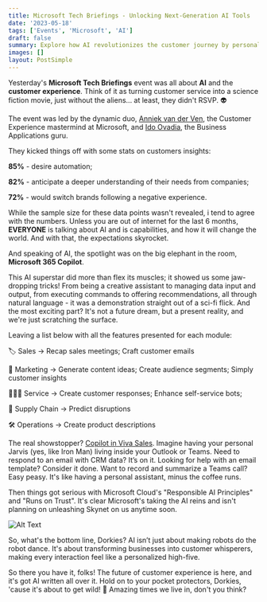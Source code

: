 ```yaml
---
title: Microsoft Tech Briefings - Unlocking Next-Generation AI Tools
date: '2023-05-18'
tags: ['Events', 'Microsoft', 'AI']
draft: false
summary: Explore how AI revolutionizes the customer journey by personalizing experiences, optimizing communication, and uncovering data insights, as highlighted in Microsoft's Tech Briefings event.
images: []
layout: PostSimple
---
```


Yesterday's **Microsoft Tech Briefings** event was all about **AI** and the **customer experience**. Think of it as turning customer service into a science fiction movie, just without the aliens... at least, they didn't RSVP. 👽

The event was led by the dynamic duo, [Anniek van der Ven](https://www.linkedin.com/in/anniekvanderven/), the Customer Experience mastermind at Microsoft, and [Ido Ovadia](https://www.linkedin.com/in/idoovadia/), the Business Applications guru.

They kicked things off with some stats on customers insights:

**85%** - desire automation;

**82%** - anticipate a deeper understanding of their needs from companies;

**72%** - would switch brands following a negative experience.

While the sample size for these data points wasn't revealed, i tend to agree with the numbers. Unless you are out of internet for the last 6 months, **EVERYONE** is talking about AI and is capabilities, and how it will change the world. And with that, the expectations skyrocket.

And speaking of AI, the spotlight was on the big elephant in the room, **Microsoft 365 Copilot**.

This AI superstar did more than flex its muscles; it showed us some jaw-dropping tricks! From being a creative assistant to managing data input and output, from executing commands to offering recommendations, all through natural language - it was a demonstration straight out of a sci-fi flick. And the most exciting part? It's not a future dream, but a present reality, and we're just scratching the surface.

Leaving a list below with all the features presented for each module:

🏷️ Sales -> Recap sales meetings; Craft customer emails

📢 Marketing -> Generate content ideas; Create audience segments; Simply customer insights

👨🏻‍🔧 Service -> Create customer responses; Enhance self-service bots;

🚚 Supply Chain -> Predict disruptions

🛠️ Operations -> Create product descriptions

The real showstopper? [Copilot in Viva Sales](https://www.youtube.com/watch?v=PAKYggQAlnc&ab_channel=MicrosoftDynamics365). Imagine having your personal Jarvis (yes, like Iron Man) living inside your Outlook or Teams. Need to respond to an email with CRM data? It’s on it. Looking for help with an email template? Consider it done. Want to record and summarize a Teams call? Easy peasy. It's like having a personal assistant, minus the coffee runs.

Then things got serious with Microsoft Cloud's "Responsible AI Principles" and "Runs on Trust". It's clear Microsoft's taking the AI reins and isn't planning on unleashing Skynet on us anytime soon.

![Alt Text](https://media.giphy.com/media/IZY2SE2JmPgFG/giphy.gif)

So, what's the bottom line, Dorkies? AI isn’t just about making robots do the robot dance. It's about transforming businesses into customer whisperers, making every interaction feel like a personalized high-five.

So there you have it, folks! The future of customer experience is here, and it's got AI written all over it. Hold on to your pocket protectors, Dorkies, 'cause it's about to get wild! 🚀 Amazing times we live in, don't you think?
